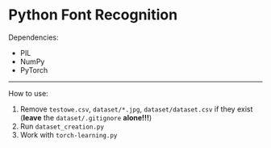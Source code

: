 # Python Font Recognition

Dependencies:

- PIL
- NumPy
- PyTorch

---

How to use:

1. Remove `testowe.csv`, `dataset/*.jpg`, `dataset/dataset.csv` if they exist (**leave** the `dataset/.gitignore` **alone!!!**)
2. Run `dataset_creation.py`
3. Work with `torch-learning.py`
